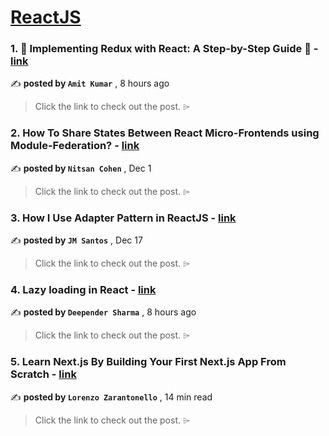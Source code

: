
<h1><a href=https://medium.com/tag/reactjs/recommended target="_blank" rel="noopener noreferrer">ReactJS</a></h1>
<h3>1. 🚀 Implementing Redux with React: A Step-by-Step Guide 🚀 - <a href=https://medium.com/@amitkpro222/implementing-redux-with-react-a-step-by-step-guide-407cbc93e204?source=tag_recommended_feed---------0-84----------reactjs----------dc5d7374_4136_4c96_a0ac_48152082419c------- target="_blank" rel="noopener noreferrer">link</a></h3>

✍️ **posted by `Amit Kumar`** <date> , 8 hours ago</date>

<blockquote>Click the link to check out the post. ⌲</blockquote>

<h3>2. How To Share States Between React Micro-Frontends using Module-Federation? - <a href=https://medium.com/bitsrc/how-to-share-state-between-react-micro-frontends-using-module-federation-f3762996c208?source=tag_recommended_feed---------1-107----------reactjs----------dc5d7374_4136_4c96_a0ac_48152082419c------- target="_blank" rel="noopener noreferrer">link</a></h3>

✍️ **posted by `Nitsan Cohen`** <date> , Dec 1</date>

<blockquote>Click the link to check out the post. ⌲</blockquote>

<h3>3. How I Use Adapter Pattern in ReactJS - <a href=https://medium.com/javascript-in-plain-english/how-i-use-adapter-pattern-in-reactjs-cb331e9bef0c?source=tag_recommended_feed---------2-85----------reactjs----------dc5d7374_4136_4c96_a0ac_48152082419c------- target="_blank" rel="noopener noreferrer">link</a></h3>

✍️ **posted by `JM Santos`** <date> , Dec 17</date>

<blockquote>Click the link to check out the post. ⌲</blockquote>

<h3>4. Lazy loading in React - <a href=https://medium.com/@sdeepender52/lazy-loading-in-react-dda33c9f85a6?source=tag_recommended_feed---------3-84----------reactjs----------dc5d7374_4136_4c96_a0ac_48152082419c------- target="_blank" rel="noopener noreferrer">link</a></h3>

✍️ **posted by `Deepender Sharma`** <date> , 8 hours ago</date>

<blockquote>Click the link to check out the post. ⌲</blockquote>

<h3>5. Learn Next.js By Building Your First Next.js App From Scratch - <a href=https://medium.com/gitconnected/learn-next-js-by-building-your-first-next-js-app-from-scratch-8ec7cc93a9cb?source=tag_recommended_feed---------4-107----------reactjs----------dc5d7374_4136_4c96_a0ac_48152082419c------- target="_blank" rel="noopener noreferrer">link</a></h3>

✍️ **posted by `Lorenzo Zarantonello`** <date> , 14 min read</date>

<blockquote>Click the link to check out the post. ⌲</blockquote>

